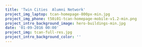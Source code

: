 ```yaml
---
title: 'Twin Cities  Alumni Network'
project_img_laptop: tcan-homepage-800px-min.jpg
project_img_phone: t50i01-tcan-homepage-mobile-v1.2-min.png
project_intro_background_image: hero-buildings-min.jpg
date: '01-09-2016 00:00'
project_img: tcan-full-res.jpg
project_intro_background_color: ''
---
```


